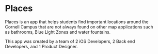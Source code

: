 # Places

Places is an app that helps students find important locations around the Cornell Campus that are not always found on other map applications such as bathrooms, Blue Light Zones and water fountains. 

This app was created by a team of 2 iOS Developers, 2 Back end Developers, and 1 Product Designer. 
